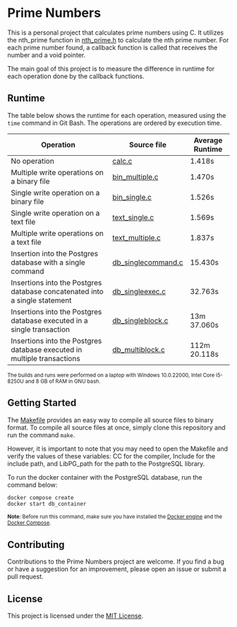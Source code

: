 # Prime Numbers

This is a personal project that calculates prime numbers using C. It utilizes the nth_prime function in [nth_prime.h](./src/nth_prime.h) to calculate the nth prime number. For each prime number found, a callback function is called that receives the number and a void pointer.

The main goal of this project is to measure the difference in runtime for each operation done by the callback functions.

## Runtime

The table below shows the runtime for each operation, measured using the `time` command in Git Bash. The operations are ordered by execution time.

| Operation                                                                  | Source file                                    | Average Runtime |
| -------------------------------------------------------------------------- | ---------------------------------------------- | --------------- |
| No operation                                                               | [calc.c](./src/calc.c)                         | 1.418s          |
| Multiple write operations on a binary file                                 | [bin_multiple.c](./src/bin_multiple.c)         | 1.470s          |
| Single write operation on a binary file                                    | [bin_single.c](./src/bin_single.c)             | 1.526s          |
| Single write operation on a text file                                      | [text_single.c](./src/text_single.c)           | 1.569s          |
| Multiple write operations on a text file                                   | [text_multiple.c](./src/text_multiple.c)       | 1.837s          |
| Insertion into the Postgres database with a single command                 | [db_singlecommand.c](./src/db_singlecommand.c) | 15.430s         |
| Insertions into the Postgres database concatenated into a single statement | [db_singleexec.c](./src/db_singleexec.c)       | 32.763s         |
| Insertions into the Postgres database executed in a single transaction     | [db_singleblock.c](./src/db_singleblock.c)     | 13m 37.060s     |
| Insertions into the Postgres database executed in multiple transactions    | [db_multiblock.c](./src/db_multiblock.c)       | 112m 20.118s    |

<sup>The builds and runs were performed on a laptop with Windows 10.0.22000, Intel Core i5-8250U and 8 GB of RAM in GNU bash.<sup>

## Getting Started

The [Makefile](./Makefile) provides an easy way to compile all source files to binary format. To compile all source files at once, simply clone this repository and run the command `make`.

However, it is important to note that you may need to open the Makefile and verify the values of these variables: CC for the compiler, Include for the include path, and LibPG_path for the path to the PostgreSQL library.

To run the docker container with the PostgreSQL database, run the command below:

```sh
docker compose create
docker start db_container
```
<sub>**Note**: Before run this command, make sure you have installed the [Docker engine](https://docs.docker.com/engine/install/) and the [Docker Compose](https://docs.docker.com/compose/install/).</sub>

## Contributing

Contributions to the Prime Numbers project are welcome. If you find a bug or have a suggestion for an improvement, please open an issue or submit a pull request.

## License

This project is licensed under the [MIT License](./LICENSE).
